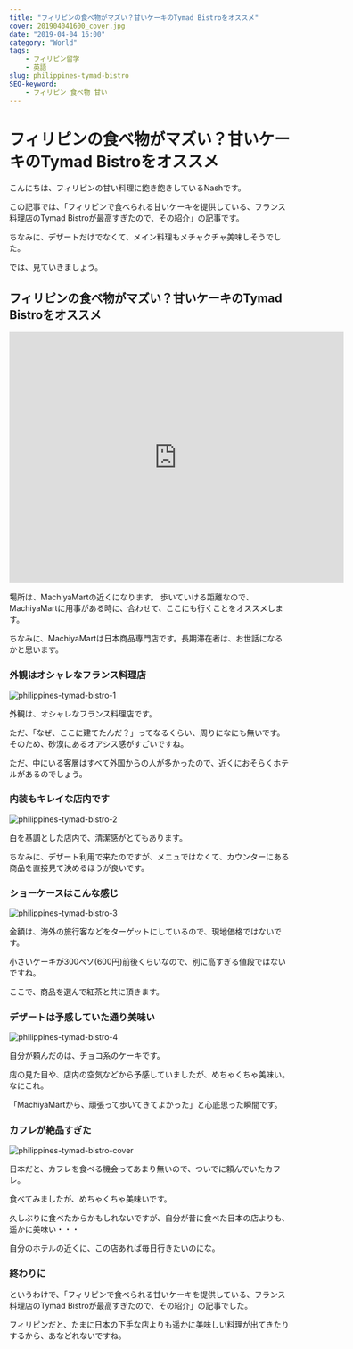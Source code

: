 ```yaml
---
title: "フィリピンの食べ物がマズい？甘いケーキのTymad Bistroをオススメ"
cover: 201904041600_cover.jpg
date: "2019-04-04 16:00"
category: "World"
tags:
    - フィリピン留学
    - 英語
slug: philippines-tymad-bistro
SEO-keyword:
    - フィリピン 食べ物 甘い
---
```


# フィリピンの食べ物がマズい？甘いケーキのTymad Bistroをオススメ

こんにちは、フィリピンの甘い料理に飽き飽きしているNashです。

この記事では、「フィリピンで食べられる甘いケーキを提供している、フランス料理店のTymad Bistroが最高すぎたので、その紹介」の記事です。

ちなみに、デザートだけでなくて、メイン料理もメチャクチャ美味しそうでした。

では、見ていきましょう。

## フィリピンの食べ物がマズい？甘いケーキのTymad Bistroをオススメ

<iframe src="https://www.google.com/maps/embed?pb=!1m18!1m12!1m3!1d3924.971564592089!2d123.90994178918879!3d10.344158711338101!2m3!1f0!2f0!3f0!3m2!1i1024!2i768!4f13.1!3m3!1m2!1s0x33a998e8766e6377%3A0x4d2b0bc8be9a540f!2sTymad+Bistro!5e0!3m2!1sja!2sph!4v1554363015339!5m2!1sja!2sph" width="600" height="450" frameborder="0" style="border:0" allowfullscreen></iframe>

場所は、MachiyaMartの近くになります。
歩いていける距離なので、MachiyaMartに用事がある時に、合わせて、ここにも行くことをオススメします。

ちなみに、MachiyaMartは日本商品専門店です。長期滞在者は、お世話になるかと思います。


### 外観はオシャレなフランス料理店

![philippines-tymad-bistro-1](./201904041600_1.jpg)

外観は、オシャレなフランス料理店です。

ただ、「なぜ、ここに建てたんだ？」ってなるくらい、周りになにも無いです。そのため、砂漠にあるオアシス感がすごいですね。

ただ、中にいる客層はすべて外国からの人が多かったので、近くにおそらくホテルがあるのでしょう。



### 内装もキレイな店内です

![philippines-tymad-bistro-2](./201904041600_2.jpg)

白を基調とした店内で、清潔感がとてもあります。

ちなみに、デザート利用で来たのですが、メニュではなくて、カウンターにある商品を直接見て決めるほうが良いです。

### ショーケースはこんな感じ

![philippines-tymad-bistro-3](./201904041600_3.jpg)

金額は、海外の旅行客などをターゲットにしているので、現地価格ではないです。

小さいケーキが300ペソ(600円)前後くらいなので、別に高すぎる値段ではないですね。

ここで、商品を選んで紅茶と共に頂きます。



### デザートは予感していた通り美味い

![philippines-tymad-bistro-4](./201904041600_4.jpg)

自分が頼んだのは、チョコ系のケーキです。

店の見た目や、店内の空気などから予感していましたが、めちゃくちゃ美味い。なにこれ。

「MachiyaMartから、頑張って歩いてきてよかった」と心底思った瞬間です。



### カフレが絶品すぎた

![philippines-tymad-bistro-cover](./201904041600_cover.jpg)

日本だと、カフレを食べる機会ってあまり無いので、ついでに頼んでいたカフレ。

食べてみましたが、めちゃくちゃ美味いです。

久しぶりに食べたからかもしれないですが、自分が昔に食べた日本の店よりも、遥かに美味い・・・

自分のホテルの近くに、この店あれば毎日行きたいのにな。



### 終わりに

というわけで、「フィリピンで食べられる甘いケーキを提供している、フランス料理店のTymad Bistroが最高すぎたので、その紹介」の記事でした。



フィリピンだと、たまに日本の下手な店よりも遥かに美味しい料理が出てきたりするから、あなどれないですね。
